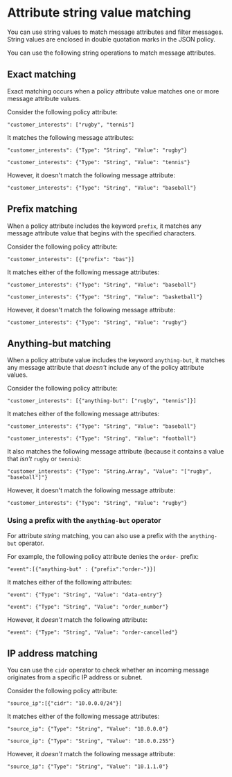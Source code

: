 # Attribute string value matching<a name="string-value-matching"></a>

You can use string values to match message attributes and filter messages\. String values are enclosed in double quotation marks in the JSON policy\.

You can use the following string operations to match message attributes\.

## Exact matching<a name="string-exact-matching"></a>

Exact matching occurs when a policy attribute value matches one or more message attribute values\.

Consider the following policy attribute:

```
"customer_interests": ["rugby", "tennis"]
```

It matches the following message attributes:

```
"customer_interests": {"Type": "String", "Value": "rugby"}
```

```
"customer_interests": {"Type": "String", "Value": "tennis"}
```

However, it doesn't match the following message attribute:

```
"customer_interests": {"Type": "String", "Value": "baseball"}
```

## Prefix matching<a name="string-prefix-matching"></a>

When a policy attribute includes the keyword `prefix`, it matches any message attribute value that begins with the specified characters\.

Consider the following policy attribute:

```
"customer_interests": [{"prefix": "bas"}]
```

It matches either of the following message attributes:

```
"customer_interests": {"Type": "String", "Value": "baseball"}
```

```
"customer_interests": {"Type": "String", "Value": "basketball"}
```

However, it doesn't match the following message attribute:

```
"customer_interests": {"Type": "String", "Value": "rugby"}
```

## Anything\-but matching<a name="string-anything-but-matching"></a>

When a policy attribute value includes the keyword `anything-but`, it matches any message attribute that *doesn't* include any of the policy attribute values\.

Consider the following policy attribute:

```
"customer_interests": [{"anything-but": ["rugby", "tennis"]}]
```

It matches either of the following message attributes:

```
"customer_interests": {"Type": "String", "Value": "baseball"}
```

```
"customer_interests": {"Type": "String", "Value": "football"}
```

It also matches the following message attribute \(because it contains a value that *isn't* `rugby` or `tennis`\):

```
"customer_interests": {"Type": "String.Array", "Value": "["rugby", "baseball"]"}
```

However, it doesn't match the following message attribute:

```
"customer_interests": {"Type": "String", "Value": "rugby"}
```

### Using a prefix with the `anything-but` operator<a name="string-anything-but-matching-prefix"></a>

For attribute *string* matching, you can also use a prefix with the `anything-but` operator\.

For example, the following policy attribute denies the `order-` prefix:

```
"event":[{"anything-but" : {"prefix":"order-"}}]
```

It matches either of the following attributes:

```
"event": {"Type": "String", "Value": "data-entry"}
```

```
"event": {"Type": "String", "Value": "order_number"}
```

However, it *doesn't* match the following attribute:

```
"event": {"Type": "String", "Value": "order-cancelled"}
```

## IP address matching<a name="ip-address-matching"></a>

You can use the `cidr` operator to check whether an incoming message originates from a specific IP address or subnet\. 

Consider the following policy attribute:

```
"source_ip":[{"cidr": "10.0.0.0/24"}]
```

It matches either of the following message attributes:

```
"source_ip": {"Type": "String", "Value": "10.0.0.0"}
```

```
"source_ip": {"Type": "String", "Value": "10.0.0.255"}
```

However, it *doesn't* match the following message attribute:

```
"source_ip": {"Type": "String", "Value": "10.1.1.0"}
```
